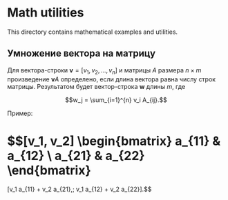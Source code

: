 # Math utilities

This directory contains mathematical examples and utilities.

## Умножение вектора на матрицу

Для вектора-строки $\mathbf{v} = [v_1, v_2, \ldots, v_n]$ и матрицы $A$ размера $n \times m$ произведение $\mathbf{v}A$ определено, если длина вектора равна числу строк матрицы. Результатом будет вектор-строка $\mathbf{w}$ длины $m$, где

$$w_j = \sum_{i=1}^{n} v_i A_{ij}.$$

Пример:

$$[v_1, v_2]
\begin{bmatrix}
 a_{11} & a_{12} \\
 a_{21} & a_{22}
\end{bmatrix}
=
[v_1 a_{11} + v_2 a_{21},\; v_1 a_{12} + v_2 a_{22}].$$

